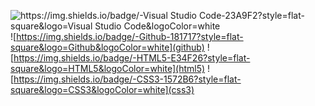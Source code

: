 ![https://img.shields.io/badge/-Visual Studio Code-23A9F2?style=flat-square&logo=Visual Studio Code&logoColor=white](vscode)
![https://img.shields.io/badge/-Github-181717?style=flat-square&logo=Github&logoColor=white](github)
![https://img.shields.io/badge/-HTML5-E34F26?style=flat-square&logo=HTML5&logoColor=white](html5)
![https://img.shields.io/badge/-CSS3-1572B6?style=flat-square&logo=CSS3&logoColor=white](css3)
